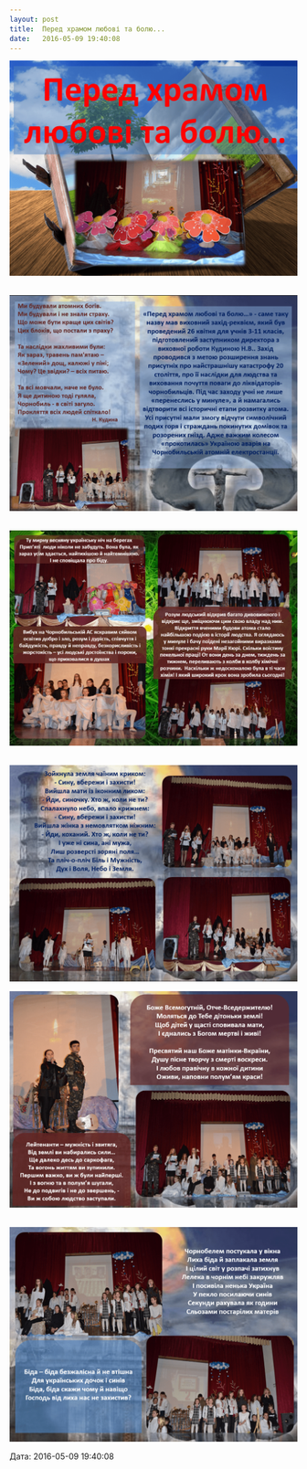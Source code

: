 ```yaml
---
layout: post
title:  Перед храмом любові та болю...
date:   2016-05-09 19:40:08
---
```

![](/assets/tiger-1462811839.png)

 ![](/assets/tiger-1462811867.png)

 ![](/assets/tiger-1462811896.png)

 ![](/assets/tiger-1462811926.png)

![](/assets/tiger-1462811953.png)

 ![](/assets/tiger-1462811983.png)

  
Дата: 2016-05-09 19:40:08